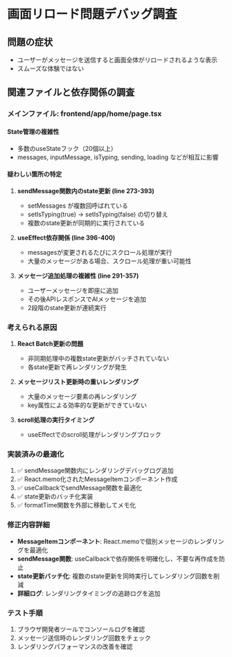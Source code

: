 # 画面リロード問題デバッグ調査

## 問題の症状
- ユーザーがメッセージを送信すると画面全体がリロードされるような表示
- スムーズな体験ではない

## 関連ファイルと依存関係の調査

### メインファイル: frontend/app/home/page.tsx

#### State管理の複雑性
- 多数のuseStateフック（20個以上）
- messages, inputMessage, isTyping, sending, loading などが相互に影響

#### 疑わしい箇所の特定

1. **sendMessage関数内のstate更新 (line 273-393)**
   - setMessages が複数回呼ばれている
   - setIsTyping(true) → setIsTyping(false) の切り替え
   - 複数のstate更新が同期的に実行されている

2. **useEffect依存関係 (line 396-400)**
   - messagesが変更されるたびにスクロール処理が実行
   - 大量のメッセージがある場合、スクロール処理が重い可能性

3. **メッセージ追加処理の複雑性 (line 291-357)**
   - ユーザーメッセージを即座に追加
   - その後APIレスポンスでAIメッセージを追加
   - 2段階のstate更新が連続実行

### 考えられる原因

1. **React Batch更新の問題**
   - 非同期処理中の複数state更新がバッチされていない
   - 各state更新で再レンダリングが発生

2. **メッセージリスト更新時の重いレンダリング**
   - 大量のメッセージ要素の再レンダリング
   - key属性による効率的な更新ができていない

3. **scroll処理の実行タイミング**
   - useEffectでのscroll処理がレンダリングブロック

### 実装済みの最適化
1. ✅ sendMessage関数内にレンダリングデバッグログ追加
2. ✅ React.memo化されたMessageItemコンポーネント作成
3. ✅ useCallbackでsendMessage関数を最適化
4. ✅ state更新のバッチ化実装
5. ✅ formatTime関数を外部に移動してメモ化

### 修正内容詳細
- **MessageItemコンポーネント**: React.memoで個別メッセージのレンダリングを最適化
- **sendMessage関数**: useCallbackで依存関係を明確化し、不要な再作成を防止
- **state更新バッチ化**: 複数のstate更新を同時実行してレンダリング回数を削減
- **詳細ログ**: レンダリングタイミングの追跡ログを追加

### テスト手順
1. ブラウザ開発者ツールでコンソールログを確認
2. メッセージ送信時のレンダリング回数をチェック
3. レンダリングパフォーマンスの改善を確認
